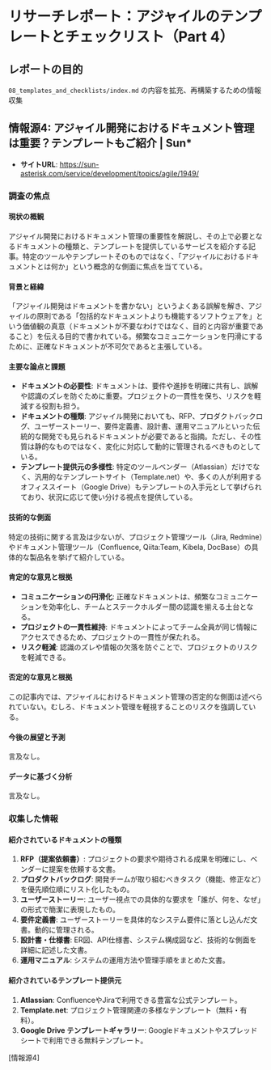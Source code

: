# リサーチレポート：アジャイルのテンプレートとチェックリスト（Part 4）

## レポートの目的
`08_templates_and_checklists/index.md` の内容を拡充、再構築するための情報収集

## 情報源4: アジャイル開発におけるドキュメント管理は重要？テンプレートもご紹介 | Sun*

*   **サイトURL**: https://sun-asterisk.com/service/development/topics/agile/1949/

### 調査の焦点

#### 現状の概観
アジャイル開発におけるドキュメント管理の重要性を解説し、その上で必要となるドキュメントの種類と、テンプレートを提供しているサービスを紹介する記事。特定のツールやテンプレートそのものではなく、「アジャイルにおけるドキュメントとは何か」という概念的な側面に焦点を当てている。

#### 背景と経緯
「アジャイル開発はドキュメントを書かない」というよくある誤解を解き、アジャイルの原則である「包括的なドキュメントよりも機能するソフトウェアを」という価値観の真意（ドキュメントが不要なわけではなく、目的と内容が重要であること）を伝える目的で書かれている。頻繁なコミュニケーションを円滑にするために、正確なドキュメントが不可欠であると主張している。

#### 主要な論点と課題
*   **ドキュメントの必要性**: ドキュメントは、要件や進捗を明確に共有し、誤解や認識のズレを防ぐために重要。プロジェクトの一貫性を保ち、リスクを軽減する役割も担う。
*   **ドキュメントの種類**: アジャイル開発においても、RFP、プロダクトバックログ、ユーザーストーリー、要件定義書、設計書、運用マニュアルといった伝統的な開発でも見られるドキュメントが必要であると指摘。ただし、その性質は静的なものではなく、変化に対応して動的に管理されるべきものとしている。
*   **テンプレート提供元の多様性**: 特定のツールベンダー（Atlassian）だけでなく、汎用的なテンプレートサイト（Template.net）や、多くの人が利用するオフィススイート（Google Drive）もテンプレートの入手元として挙げられており、状況に応じて使い分ける視点を提供している。

#### 技術的な側面
特定の技術に関する言及は少ないが、プロジェクト管理ツール（Jira, Redmine）やドキュメント管理ツール（Confluence, Qiita:Team, Kibela, DocBase）の具体的な製品名を挙げて紹介している。

#### 肯定的な意見と根拠
*   **コミュニケーションの円滑化**: 正確なドキュメントは、頻繁なコミュニケーションを効率化し、チームとステークホルダー間の認識を揃える土台となる。
*   **プロジェクトの一貫性維持**: ドキュメントによってチーム全員が同じ情報にアクセスできるため、プロジェクトの一貫性が保たれる。
*   **リスク軽減**: 認識のズレや情報の欠落を防ぐことで、プロジェクトのリスクを軽減できる。

#### 否定的な意見と根拠
この記事内では、アジャイルにおけるドキュメント管理の否定的な側面は述べられていない。むしろ、ドキュメント管理を軽視することのリスクを強調している。

#### 今後の展望と予測
言及なし。

#### データに基づく分析
言及なし。

### 収集した情報

#### 紹介されているドキュメントの種類

1.  **RFP（提案依頼書）**: プロジェクトの要求や期待される成果を明確にし、ベンダーに提案を依頼する文書。
2.  **プロダクトバックログ**: 開発チームが取り組むべきタスク（機能、修正など）を優先順位順にリスト化したもの。
3.  **ユーザーストーリー**: ユーザー視点での具体的な要求を「誰が、何を、なぜ」の形式で簡潔に表現したもの。
4.  **要件定義書**: ユーザーストーリーを具体的なシステム要件に落とし込んだ文書。動的に管理される。
5.  **設計書・仕様書**: ER図、API仕様書、システム構成図など、技術的な側面を詳細に記述した文書。
6.  **運用マニュアル**: システムの運用方法や管理手順をまとめた文書。

#### 紹介されているテンプレート提供元

1.  **Atlassian**: ConfluenceやJiraで利用できる豊富な公式テンプレート。
2.  **Template.net**: プロジェクト管理関連の多様なテンプレート（無料・有料）。
3.  **Google Drive テンプレートギャラリー**: Googleドキュメントやスプレッドシートで利用できる無料テンプレート。

[情報源4] 